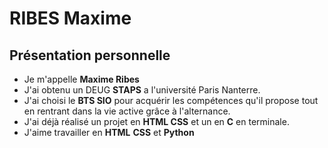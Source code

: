 # RIBES Maxime

## Présentation personnelle

- Je m'appelle **Maxime Ribes**
- J'ai obtenu un DEUG **STAPS** a l'université Paris Nanterre.
- J'ai choisi le **BTS SIO** pour acquérir les compétences qu'il propose tout en rentrant dans la vie active grâce à l'alternance.
- J'ai déjà réalisé un projet en **HTML CSS** et un en **C** en terminale.
- J'aime travailler en **HTML** **CSS** et **Python**
